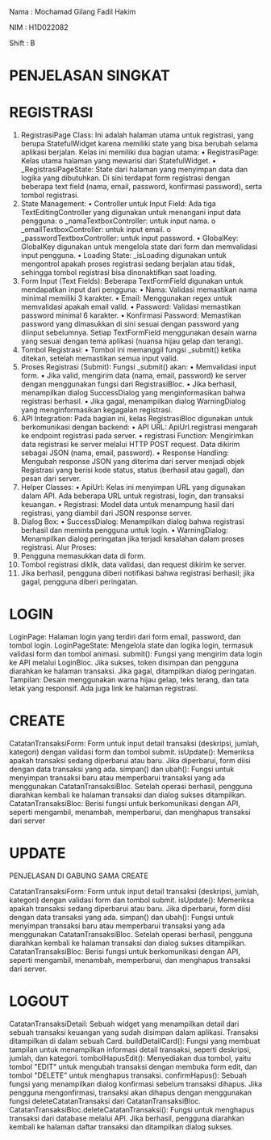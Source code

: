 Nama : Mochamad Gilang Fadil Hakim

NIM  : H1D022082

Shift : B

# PENJELASAN SINGKAT


# REGISTRASI

1. RegistrasiPage Class:
Ini adalah halaman utama untuk registrasi, yang berupa StatefulWidget karena memiliki state yang bisa berubah selama aplikasi berjalan. Kelas ini memiliki dua bagian utama:
•	RegistrasiPage: Kelas utama halaman yang mewarisi dari StatefulWidget.
•	_RegistrasiPageState: State dari halaman yang menyimpan data dan logika yang dibutuhkan. Di sini terdapat form registrasi dengan beberapa text field (nama, email, password, konfirmasi password), serta tombol registrasi.
2. State Management:
•	Controller untuk Input Field: Ada tiga TextEditingController yang digunakan untuk menangani input data pengguna:
o	_namaTextboxController: untuk input nama.
o	_emailTextboxController: untuk input email.
o	_passwordTextboxController: untuk input password.
•	GlobalKey: GlobalKey<FormState> digunakan untuk mengelola state dari form dan memvalidasi input pengguna.
•	Loading State: _isLoading digunakan untuk mengontrol apakah proses registrasi sedang berjalan atau tidak, sehingga tombol registrasi bisa dinonaktifkan saat loading.
3. Form Input (Text Fields):
Beberapa TextFormField digunakan untuk mendapatkan input dari pengguna:
•	Nama: Validasi memastikan nama minimal memiliki 3 karakter.
•	Email: Menggunakan regex untuk memvalidasi apakah email valid.
•	Password: Validasi memastikan password minimal 6 karakter.
•	Konfirmasi Password: Memastikan password yang dimasukkan di sini sesuai dengan password yang diinput sebelumnya.
Setiap TextFormField menggunakan desain warna yang sesuai dengan tema aplikasi (nuansa hijau gelap dan terang).
4. Tombol Registrasi:
•	Tombol ini memanggil fungsi _submit() ketika ditekan, setelah memastikan semua input valid.
5. Proses Registrasi (Submit):
Fungsi _submit() akan:
•	Memvalidasi input form.
•	Jika valid, mengirim data (nama, email, password) ke server dengan menggunakan fungsi dari RegistrasiBloc.
•	Jika berhasil, menampilkan dialog SuccessDialog yang menginformasikan bahwa registrasi berhasil.
•	Jika gagal, menampilkan dialog WarningDialog yang menginformasikan kegagalan registrasi.
6. API Integration:
Pada bagian ini, kelas RegistrasiBloc digunakan untuk berkomunikasi dengan backend:
•	API URL: ApiUrl.registrasi mengarah ke endpoint registrasi pada server.
•	registrasi Function: Mengirimkan data registrasi ke server melalui HTTP POST request. Data dikirim sebagai JSON (nama, email, password).
•	Response Handling: Mengubah response JSON yang diterima dari server menjadi objek Registrasi yang berisi kode status, status (berhasil atau gagal), dan pesan dari server.
7. Helper Classes:
•	ApiUrl: Kelas ini menyimpan URL yang digunakan dalam API. Ada beberapa URL untuk registrasi, login, dan transaksi keuangan.
•	Registrasi: Model data untuk menampung hasil dari registrasi, yang diambil dari JSON response server.
8. Dialog Box:
•	SuccessDialog: Menampilkan dialog bahwa registrasi berhasil dan meminta pengguna untuk login.
•	WarningDialog: Menampilkan dialog peringatan jika terjadi kesalahan dalam proses registrasi.
Alur Proses:
1.	Pengguna memasukkan data di form.
2.	Tombol registrasi diklik, data validasi, dan request dikirim ke server.
3.	Jika berhasil, pengguna diberi notifikasi bahwa registrasi berhasil; jika gagal, pengguna diberi peringatan.

# LOGIN

LoginPage: Halaman login yang terdiri dari form email, password, dan tombol login.
LoginPageState: Mengelola state dan logika login, termasuk validasi form dan tombol animasi.
submit(): Fungsi yang mengirim data login ke API melalui LoginBloc. Jika sukses, token disimpan dan pengguna diarahkan ke halaman transaksi. Jika gagal, ditampilkan dialog peringatan.
Tampilan: Desain menggunakan warna hijau gelap, teks terang, dan tata letak yang responsif. Ada juga link ke halaman registrasi.


# CREATE

CatatanTransaksiForm: Form untuk input detail transaksi (deskripsi, jumlah, kategori) dengan validasi form dan tombol submit.
isUpdate(): Memeriksa apakah transaksi sedang diperbarui atau baru. Jika diperbarui, form diisi dengan data transaksi yang ada.
simpan() dan ubah(): Fungsi untuk menyimpan transaksi baru atau memperbarui transaksi yang ada menggunakan CatatanTransaksiBloc. Setelah operasi berhasil, pengguna diarahkan kembali ke halaman transaksi dan dialog sukses ditampilkan.
CatatanTransaksiBloc: Berisi fungsi untuk berkomunikasi dengan API, seperti mengambil, menambah, memperbarui, dan menghapus transaksi dari server

# UPDATE

PENJELASAN DI GABUNG SAMA CREATE

CatatanTransaksiForm: Form untuk input detail transaksi (deskripsi, jumlah, kategori) dengan validasi form dan tombol submit.
isUpdate(): Memeriksa apakah transaksi sedang diperbarui atau baru. Jika diperbarui, form diisi dengan data transaksi yang ada.
simpan() dan ubah(): Fungsi untuk menyimpan transaksi baru atau memperbarui transaksi yang ada menggunakan CatatanTransaksiBloc. Setelah operasi berhasil, pengguna diarahkan kembali ke halaman transaksi dan dialog sukses ditampilkan.
CatatanTransaksiBloc: Berisi fungsi untuk berkomunikasi dengan API, seperti mengambil, menambah, memperbarui, dan menghapus transaksi dari server.

# LOGOUT

CatatanTransaksiDetail: Sebuah widget yang menampilkan detail dari sebuah transaksi keuangan yang sudah disimpan dalam aplikasi. Transaksi ditampilkan di dalam sebuah Card.
buildDetailCard(): Fungsi yang membuat tampilan untuk menampilkan informasi detail transaksi, seperti deskripsi, jumlah, dan kategori.
tombolHapusEdit(): Menyediakan dua tombol, yaitu tombol "EDIT" untuk mengubah transaksi dengan membuka form edit, dan tombol "DELETE" untuk menghapus transaksi.
confirmHapus(): Sebuah fungsi yang menampilkan dialog konfirmasi sebelum transaksi dihapus. Jika pengguna mengonfirmasi, transaksi akan dihapus dengan menggunakan fungsi deleteCatatanTransaksi dari CatatanTransaksiBloc.
CatatanTransaksiBloc.deleteCatatanTransaksi(): Fungsi untuk menghapus transaksi dari database melalui API. Jika berhasil, pengguna diarahkan kembali ke halaman daftar transaksi dan ditampilkan dialog sukses.


